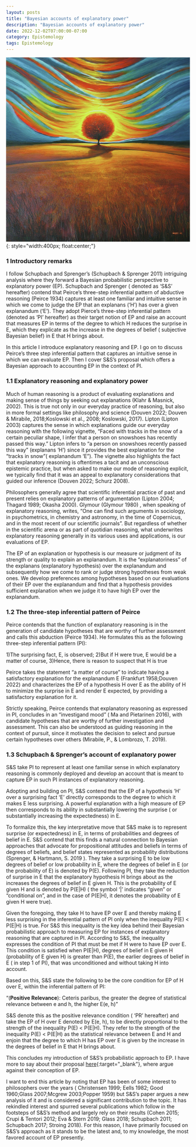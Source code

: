 ```yaml
---
layout: posts
title: "Bayesian accounts of explanatory power"
description: "Bayesian accounts of explanatory power"
date: 2022-12-02T07:00:00-07:00
category: Epistemology
tags: Epistemology
---
```

![TE image](/images/ep1.jfif){: style="width:400px; float:center;"}


### 1 Introductory remarks 

I follow Schupbach and Sprenger’s (Schupbach & Sprenger 2011) intriguing analysis where they forward a Bayesian probabilistic perspective to explanatory power (EP). Schupbach and Sprenger ( denoted as ‘S&S’ hereafter) contend that Peirce’s three-step inferential pattern of abductive reasoning (Peirce 1934) captures at least one familiar and intuitive sense in which we come to judge the EP that an explanans (‘H’) has over a given explanandum (‘E’). They adopt Pierce’s three-step inferential pattern (denoted as ‘PI’ hereafter) as their target notion of EP and raise an account that measures EP in terms of the degree to which H reduces the surprise in E, which they explicate as the increase in the degrees of belief ( subjective Bayesian belief) in E that H brings about. 

In this article I introduce explanatory reasoning and EP. I go on to discuss Peirce’s three step inferential pattern that captures an intuitive sense in which we can evaluate EP. Then I cover S&S’s proposal which offers a Bayesian approach to accounting EP in the context of PI.


### 1.1 Explanatory reasoning and explanatory power
Much of human reasoning is a product of evaluating explanations and making sense of things by seeking out explanations (Klahr & Masnick, 2002). This is true not only in our everyday practice of reasoning, but also in more formal settings like philosophy and science (Douven 2022; Douven & Mirabile, 2018;Koslowski et al., 2008; Koslowski, 2017). Lipton (Lipton 2003) captures the sense in which explanations guide our everyday reasoning with the following vignette, “Faced with tracks in the snow of a certain peculiar shape, I infer that a person on snowshoes has recently passed this way.” Lipton infers to “a person on snowshoes recently passed this way” (explanans ‘H’) since it provides the best explanation for the “tracks in snow”( explanandum ‘E”). The vignette also highlights the fact that explanatory reasoning is oftentimes a tacit and an unconscious epistemic practice, but when asked to make our mode of reasoning explicit, we typically find that it was an appeal to explanatory considerations that guided our inference (Douven 2022; Schurz 2008).

Philosophers generally agree that scientific inferential practice of past and present relies on explanatory patterns of argumentation (Lipton 2004; Thagard 1989; Okasha 2000).  Glymour (Glymour 1980) , when speaking of explanatory reasoning, writes, “One can find such arguments in sociology, in psychometrics, in chemistry and astronomy, in the time of Copernicus, and in the most recent of our scientific journals”. But regardless of whether in the scientific arena or as part of quotidian reasoning, what underwrites explanatory reasoning generally in its various uses and applications, is our evaluations of EP. 

The EP of an explanation or hypothesis is our measure or judgment of its strength or quality to explain an explanandum. It is the “explanatoriness” of the explanans (explanatory hypothesis) over the explanandum and subsequently how we come to rank or judge strong hypotheses from weak ones. We develop preferences among hypotheses based on our evaluations of their EP over the explanandum and find that a hypothesis provides sufficient explanation when we judge it to have high EP over the explanandum. 


### 1.2 The three-step inferential pattern of Peirce 
Peirce contends that the function of explanatory reasoning is in the generation of candidate hypotheses that are worthy of further assessment and calls this abduction (Peirce 1934). He formulates this as the following three-step inferential pattern (PI):

1)The surprising fact, E, is observed; 
2)But if H were true, E would be a matter of course, 
3)Hence, there is reason to suspect that H is true

Peirce takes the statement  “a matter of course” to indicate having a satisfactory explanation for the explanandum E (Frankfurt 1958;Douven 2022) and characterizes the EP of a hypothesis H over E as the ability of H to minimize the surprise in E and render E expected, by providing a satisfactory explanation for it.

Strictly speaking, Peirce contends that explanatory reasoning as expressed in PI, concludes in an “investigand mood” ( Ma and Pietarinen 2016), with candidate hypotheses that are worthy of further investigation and assessment. This can also be understood as guiding reasoning in the context of pursuit, since it motivates the decision to select and pursue certain hypotheses over others (Mirabile, P., & Lombrozo, T. 2019).


### 1.3 Schupbach & Sprenger’s account of explanatory power
S&S take PI to represent at least one familiar sense in which explanatory reasoning is commonly deployed and develop an account that is meant to capture EP in such PI instances of explanatory reasoning. 

Adopting and building on PI, S&S contend that the EP of a hypothesis ‘H’ over a surprising fact ‘E’ directly corresponds to the degree to which it makes E less surprising. A powerful explanation with a high measure of EP then corresponds to its ability in substantially lowering the surprise ( or substantially increasing the expectedness) in E. 

To formalize this, the key interpretative move that S&S make is to represent surprise (or  expectedness) in E,  in terms of probabilities and degrees of belief in E. S&S contend that this finds a natural connection to Bayesian approaches that advocate for propositional attitudes and beliefs in terms of degrees of beliefs, and belief states represented as probability distributions (Sprenger, & Hartmann, S. 2019 ). They take a surprising E to be low degrees of belief or low probability in E, where the degrees of belief in E (or the probability of E) is denoted by P(E). Following PI, they take the reduction of surprise in E that the explanatory hypothesis H brings about as the increases the degrees of belief in E given H. This is the probability of E given H and is denoted by P(E|H) ( the symbol ‘|’  indicates “given” or “conditional on”, and in the case of P(E|H), it denotes the probability of E given H were true).

Given the foregoing, they take H to have EP over E and thereby making E less surprising in the inferential pattern of PI only when the inequality P(E) < P(E|H) is true. For S&S this inequality is the key idea behind their Bayesian probabilistic approach to measuring EP for instances of explanatory reasoning that are captured in PI. According to S&S, the inequality expresses the condition of PI that must be met if H were to have EP over E. This condition is satisfied when P(E|H), degrees of belief in E given H (probability of E given H) is greater than P(E), the earlier degrees of belief in E ( in step 1 of PI), that was unconditioned and without taking H into account. 

Based on this, S&S state the following to be the core condition for EP of H over E, within the inferential pattern of PI:

“(**Positive Relevance**): Ceteris paribus, the greater the degree of statistical relevance between e and h, the higher E(e, h)”

S&S denote this as the positive relevance condition ( ‘PR’ hereafter) and take the EP of H over E denoted by E(e, h), to be directly proportional to the strength of the inequality P(E) < P(E|H). They refer to the strength of the inequality P(E) < P(E|H) as the statistical relevance between E and H and enjoin that the degree to which H has EP over E is given by the increase in the degrees of belief in E that H brings about.

This concludes my introduction of S&S’s probabilistic approach to EP. I have more to say about their proposal [here](https://perrin-ay.github.io/epistemology/2021/05/15/Hermeneutical-Injustice-More-than-gaps-in-our-collective-understanding.html){:target="_blank"}, where argue against their conception of EP.

I want to end this article by noting that EP has been of some interest to philosophers over the years ( Christensen 1999; Eells 1982; Good 1960;Glass 2007;Mcgrew 2003;Popper 1959) but S&S’s paper argues a new analysis of it and is considered a significant contribution to the topic. It has rekindled interest and spurred several publications which follow in the footsteps of S&S’s method and largely rely on their results (Cohen 2015; Crupi & Tentori 2012; Eva & Stern 2019; Glass 2018; Schupbach 2011; Schupbach 2017; Stroing 2018). For this reason, I have primarily focused on S&S’s approach as it stands to be the latest and, to my knowledge, the most favored account of EP presently.




